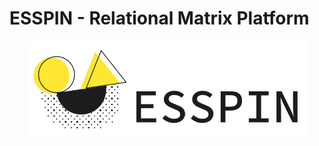 # ESSPIN - Relational Matrix Platform

<p align="center">
  <img src="public/images/ESSPIN.svg" width="450px" alt="ESSPIN Logo">
</p>

